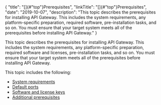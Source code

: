 {
"title": "[]{#\"top\"}Prerequisites",
"linkTitle": "[]{#\"top\"}Prerequisites",
"date": "2019-10-07",
"description": "This topic describes the prerequisites for installing API Gateway. This includes the system requirements, any platform-specific preparation, required software, pre-installation tasks, and so on. You must ensure that your target system meets all of the prerequisites before installing API Gateway."
}
﻿

This topic describes the prerequisites for installing API Gateway. This includes the system requirements, any platform-specific preparation, required software
and licenses, pre-installation tasks, and so on. You must ensure that your target system meets all of the prerequisites before installing API Gateway.

This topic includes the following:

-   [System requirements](../../system_requirements.htm)
-   [Default ports](prereqs_ports.htm)
-   [Software and license keys](prereqs_software_and_license_keys.htm)
-   [Additional prerequisites](prereqs_additional.htm)

